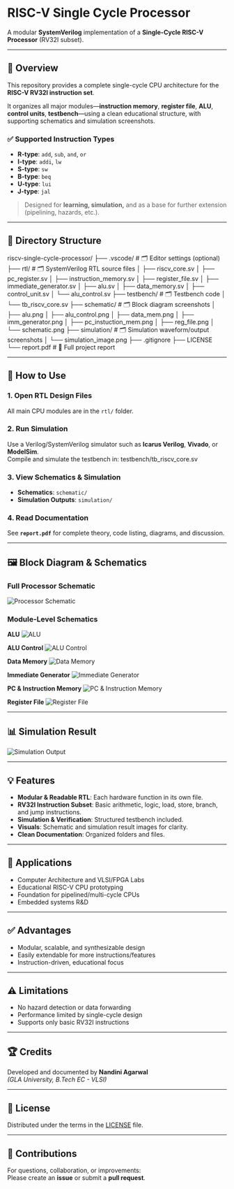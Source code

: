 # RISC-V Single Cycle Processor

A modular **SystemVerilog** implementation of a **Single-Cycle RISC-V Processor** (RV32I subset).

---

## 📖 Overview
This repository provides a complete single-cycle CPU architecture for the **RISC-V RV32I instruction set**.

It organizes all major modules—**instruction memory**, **register file**, **ALU**, **control units**, **testbench**—using a clean educational structure, with supporting schematics and simulation screenshots.

### ✅ Supported Instruction Types
- **R-type**: `add`, `sub`, `and`, `or`
- **I-type**: `addi`, `lw`
- **S-type**: `sw`
- **B-type**: `beq`
- **U-type**: `lui`
- **J-type**: `jal`

> Designed for **learning, simulation,** and as a base for further extension (pipelining, hazards, etc.).

---

## 📂 Directory Structure

riscv-single-cycle-processor/
├── .vscode/                   # 🗂️ Editor settings (optional)
├── rtl/                       # 🗂️ SystemVerilog RTL source files
│   ├── riscv_core.sv
│   ├── pc_register.sv
│   ├── instruction_memory.sv
│   ├── register_file.sv
│   ├── immediate_generator.sv
│   ├── alu.sv
│   ├── data_memory.sv
│   ├── control_unit.sv
│   └── alu_control.sv
├── testbench/                 # 🗂️ Testbench code
│   └── tb_riscv_core.sv
├── schematic/                 # 🗂️ Block diagram screenshots
│   ├── alu.png
│   ├── alu_control.png
│   ├── data_mem.png
│   ├── imm_generator.png
│   ├── pc_instuction_mem.png
│   ├── reg_file.png
│   └── schematic.png
├── simulation/                # 🗂️ Simulation waveform/output screenshots
│   └── simulation_image.png
├── .gitignore
├── LICENSE
└── report.pdf                 # 📄 Full project report


---

## 🚀 How to Use

### **1. Open RTL Design Files**
All main CPU modules are in the `rtl/` folder.

### **2. Run Simulation**
Use a Verilog/SystemVerilog simulator such as **Icarus Verilog**, **Vivado**, or **ModelSim**.  
Compile and simulate the testbench in:
testbench/tb_riscv_core.sv


### **3. View Schematics & Simulation**
- **Schematics**: `schematic/`
- **Simulation Outputs**: `simulation/`

### **4. Read Documentation**
See **`report.pdf`** for complete theory, code listing, diagrams, and discussion.

---

## 🖼️ Block Diagram & Schematics
### Full Processor Schematic
![Processor Schematic](schematic/schematic.png)

### Module-Level Schematics
**ALU**
![ALU](schematic/alu.png)

**ALU Control**
![ALU Control](schematic/alu_control.png)

**Data Memory**
![Data Memory](schematic/data_mem.png)

**Immediate Generator**
![Immediate Generator](schematic/imm_generator.png)

**PC & Instruction Memory**
![PC & Instruction Memory](schematic/pc_instuction_mem.png)

**Register File**
![Register File](schematic/reg_file.png)

---

## 📊 Simulation Result
![Simulation Output](simulation/simulation_image.png)

---

## 💡 Features
- **Modular & Readable RTL**: Each hardware function in its own file.
- **RV32I Instruction Subset**: Basic arithmetic, logic, load, store, branch, and jump instructions.
- **Simulation & Verification**: Structured testbench included.
- **Visuals**: Schematic and simulation result images for clarity.
- **Clean Documentation**: Organized folders and files.

---

## 📌 Applications
- Computer Architecture and VLSI/FPGA Labs  
- Educational RISC-V CPU prototyping  
- Foundation for pipelined/multi-cycle CPUs  
- Embedded systems R&D  

---

## ✅ Advantages
- Modular, scalable, and synthesizable design  
- Easily extendable for more instructions/features  
- Instruction-driven, educational focus  

---

## ⚠️ Limitations
- No hazard detection or data forwarding  
- Performance limited by single-cycle design  
- Supports only basic RV32I instructions  

---

## 🏆 Credits
Developed and documented by **Nandini Agarwal**  
*(GLA University, B.Tech EC - VLSI)*

---

## 📜 License
Distributed under the terms in the [LICENSE](LICENSE) file.

---

## 🤝 Contributions
For questions, collaboration, or improvements:  
Please create an **issue** or submit a **pull request**.
